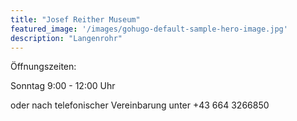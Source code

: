 ```yaml
---
title: "Josef Reither Museum"
featured_image: '/images/gohugo-default-sample-hero-image.jpg'
description: "Langenrohr"
---
```


Öffnungszeiten:

Sonntag 9:00 - 12:00 Uhr

oder nach telefonischer Vereinbarung unter +43 664 3266850

